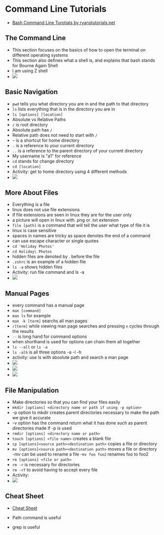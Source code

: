 # Command Line Tutorials
- [Bash Command Line Turotials by ryanstutorials.net](https://ryanstutorials.net/linuxtutorial/)

## The Command Line
- This section focuses on the basics of how to open the terminal on different operating systems
- This section also defines what a shell is, and explains that bash stands for Bourne Again Shell 
- I am using Z shell
- <img src="https://i.imgur.com/iR9rkga.png" />

## Basic Navigation
- `pwd` tells you what directory you are in and the path to that directory
- `ls` lists everything that is in the directory you are in
-  `ls [options] [location]` 
- Absolute vs Relative Paths 
- `/` is root directory
- Absolute path has `/` 
- Relative path does not need to start with `/`
- `~` is a shortcut for home directory
- `.` is a reference  to your current directory
- `..` is a reference to the parent directory of your current directory
- My username is "a1" for reference 
- `cd` stands for change directory
- `cd [location]`
- Activity: get to home directory using 4 different methods
- <img src ="https://i.imgur.com/zp4fPu7.png"/>

## More About Files
- Everything is a file
- linux does not use file extensions 
- if file extensions are seen in linux they are for the user only
- a picture will open in linux with .png or .txt extension
- `file [path]` is a command that will tell the user what type of file it is
- linux is case sensitive
- spaces in names are tricky as space denotes the end of a command
- can use escape character or single quotes 
- `cd 'Holiday Photos'`
- `cd Holiday\ Photos`
- hidden files are denoted by . before the file
- `.zshrc` is an example of a hidden file
- `ls -a` shows hidden files
- Activity: run file command and ls -a
- <img src ="https://i.imgur.com/MMG4nsz.png"/>

## Manual Pages
- every command has a manual page 
- `man [command]`
- `man ls` for example
- `man -k [term]`   searchs all man pages
- `/[term]` while viewing man page searches and pressing `n` cycles through the results
- `--` is long hand for command options
- when shorthand is used for options can chain them all together
- `ls --all` or `ls -a`
- `ls -alh` is all three options -a -l -h
- activity: use ls with aboslute path and search a man page
- <img src ="https://i.imgur.com/t9aOdz4.png"/>
- <img src ="https://i.imgur.com/9t9I4ws.png"/>
- <img src ="https://i.imgur.com/RqFaYOm.png"/>

## File Manipulation
- Make directories so that you can find your files easily
- `mkdir [options] <directory name or path if using -p option>`
- -p option to mkdir creates parent directories necessary to make the path we give it accurate 
- -v option has the command return what it has done such as parent directories made if -p is used
- `rmdir [options] <directory name or path>`
-  `touch [options] <file name>` creates a blank file
- `cp [options]<source path><destination path>` copies a file or directory
- `mv [options]<source path><destination path>` moves a file or directory
-mv can be used to rename a file 
-`mv foo foo2`  renames foo to foo2
- `rm [options] <file or path>`
- `rm -r` is necessary for directories 
- `rm -rf` to avoid having to accept every file 
- Activity: 
- <img src ="https://i.imgur.com/e8Qsvpy.png"/>

## Cheat Sheet
- [Cheat Sheet](https://ryanstutorials.net/linuxtutorial/cheatsheet.php)

- Path command is useful
- grep is useful
